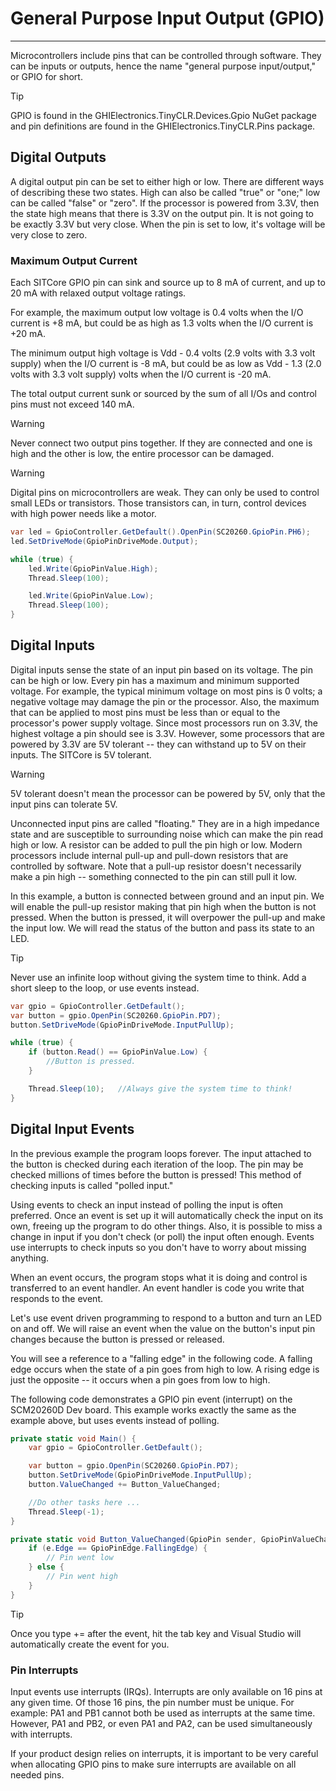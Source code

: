 # General Purpose Input Output (GPIO)
---
Microcontrollers include pins that can be controlled through software. They can be inputs or outputs, hence the name "general purpose input/output," or GPIO for short.

> [!Tip]
> GPIO is found in the GHIElectronics.TinyCLR.Devices.Gpio NuGet package and pin definitions are found in the  GHIElectronics.TinyCLR.Pins package.

## Digital Outputs
A digital output pin can be set to either high or low. There are different ways of describing these two states. High can also be called "true" or "one;" low can be called "false" or "zero".
If the processor is powered from 3.3V, then the state high means that there is 3.3V on the output pin. It is not going to be exactly 3.3V but very close. When the pin is set to low, it's voltage will be very close to zero.

### Maximum Output Current

Each SITCore GPIO pin can sink and source up to 8 mA of current, and up to 20 mA with relaxed output voltage ratings.

For example, the maximum output low voltage is 0.4 volts when the I/O current is +8 mA, but could be as high as 1.3 volts when the I/O current is +20 mA.

The minimum output high voltage is Vdd - 0.4 volts (2.9 volts with 3.3 volt supply) when the I/O current is -8 mA, but could be as low as Vdd - 1.3 (2.0 volts with 3.3 volt supply) volts when the I/O current is -20 mA.

The total output current sunk or sourced by the sum of all I/Os and control pins must not exceed 140 mA.

> [!Warning]
> Never connect two output pins together. If they are connected and one is high and the other is low, the entire processor can be damaged.

> [!Warning]
> Digital pins on microcontrollers are weak. They can only be used to control small LEDs or transistors. Those transistors can, in turn, control devices with high power needs like a motor.


```cs
var led = GpioController.GetDefault().OpenPin(SC20260.GpioPin.PH6);
led.SetDriveMode(GpioPinDriveMode.Output);

while (true) {
    led.Write(GpioPinValue.High);
    Thread.Sleep(100);

    led.Write(GpioPinValue.Low);
    Thread.Sleep(100);
}
```

## Digital Inputs
Digital inputs sense the state of an input pin based on its voltage. The pin can be high or low. Every pin has a maximum and minimum supported voltage. For example, the typical minimum voltage on most pins is 0 volts; a negative voltage may damage the pin or the processor. Also, the maximum that can be applied to most pins must be less than or equal to the processor's power supply voltage. Since most processors run on 3.3V, the highest voltage a pin should see is 3.3V. However, some processors that are powered by 3.3V are 5V tolerant -- they can withstand up to 5V on their inputs. The SITCore is 5V tolerant.

> [!Warning] 
> 5V tolerant doesn't mean the processor can be powered by 5V, only that the input pins can tolerate 5V.

Unconnected input pins are called "floating." They are in a high impedance state and are susceptible to surrounding noise which can make the pin read high or low. A resistor can be added to pull the pin high or low. Modern processors include internal pull-up and pull-down resistors that are controlled by software. Note that a pull-up resistor doesn't necessarily make a pin high -- something connected to the pin can still pull it low.

In this example, a button is connected between ground and an input pin. We will enable the pull-up resistor making that pin high when the button is not pressed.  When the button is pressed, it will overpower the pull-up and make the input low. We will read the status of the button and pass its state to an LED. 

> [!Tip]
> Never use an infinite loop without giving the system time to think. Add a short sleep to the loop, or use events instead.

```cs
var gpio = GpioController.GetDefault();
var button = gpio.OpenPin(SC20260.GpioPin.PD7);
button.SetDriveMode(GpioPinDriveMode.InputPullUp);

while (true) {
    if (button.Read() == GpioPinValue.Low) {
        //Button is pressed.
    } 

    Thread.Sleep(10);   //Always give the system time to think!
}
```

## Digital Input Events

In the previous example the program loops forever.  The input attached to the button is checked during each iteration of the loop. The pin may be checked millions of times before the button is pressed! This method of checking inputs is called "polled input."

Using events to check an input instead of polling the input is often preferred. Once an event is set up it will automatically check the input on its own, freeing up the program to do other things. Also, it is possible to miss a change in input if you don't check (or poll) the input often enough. Events use interrupts to check inputs so you don't have to worry about missing anything.

When an event occurs, the program stops what it is doing and control is transferred to an event handler. An event handler is code you write that responds to the event. 

Let's use event driven programming to respond to a button and turn an LED on and off. We will raise an event when the value on the button's input pin changes because the button is pressed or released.

You will see a reference to a "falling edge" in the following code. A falling edge occurs when the state of a pin goes from high to low. A rising edge is just the opposite -- it occurs when a pin goes from low to high.

The following code demonstrates a GPIO pin event (interrupt) on the SCM20260D Dev board. This example works exactly the same as the example above, but uses events instead of polling.

```cs
private static void Main() {
    var gpio = GpioController.GetDefault();

    var button = gpio.OpenPin(SC20260.GpioPin.PD7);
    button.SetDriveMode(GpioPinDriveMode.InputPullUp);
    button.ValueChanged += Button_ValueChanged;

    //Do other tasks here ...
    Thread.Sleep(-1);
}

private static void Button_ValueChanged(GpioPin sender, GpioPinValueChangedEventArgs e) {
    if (e.Edge == GpioPinEdge.FallingEdge) {
        // Pin went low
    } else {
        // Pin went high
    }
}
```

> [!Tip] 
> Once you type += after the event, hit the tab key and Visual Studio will automatically create the event for you.

### Pin Interrupts
Input events use interrupts (IRQs). Interrupts are only available on 16 pins at any given time. Of those 16 pins, the pin number must be unique. For
example: PA1 and PB1 cannot both be used as interrupts at the same time. However, PA1 and PB2, or even PA1 and PA2, can be used simultaneously with interrupts. 

If your product design relies on interrupts, it is important to be very careful when allocating GPIO pins to make sure interrupts are available on all needed pins.
